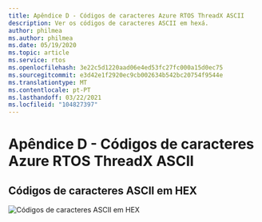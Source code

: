 ```yaml
---
title: Apêndice D - Códigos de caracteres Azure RTOS ThreadX ASCII
description: Ver os códigos de caracteres ASCII em hexá.
author: philmea
ms.author: philmea
ms.date: 05/19/2020
ms.topic: article
ms.service: rtos
ms.openlocfilehash: 3e22c5d1220aad06e4ed53fc27fc000a15d0ec75
ms.sourcegitcommit: e3d42e1f2920ec9cb002634b542bc20754f9544e
ms.translationtype: MT
ms.contentlocale: pt-PT
ms.lasthandoff: 03/22/2021
ms.locfileid: "104827397"
---
```

# <a name="appendix-d---azure-rtos-threadx-ascii-character-codes"></a>Apêndice D - Códigos de caracteres Azure RTOS ThreadX ASCII

## <a name="ascii-character-codes-in-hex"></a>Códigos de caracteres ASCII em HEX

![Códigos de caracteres ASCII em HEX](./media/user-guide/ascii-character-codes-hex.png)
